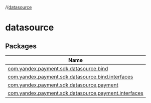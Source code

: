 //[datasource](index.md)

# datasource

## Packages

| Name |
|---|
| [com.yandex.payment.sdk.datasource.bind](datasource/com.yandex.payment.sdk.datasource.bind/index.md) |
| [com.yandex.payment.sdk.datasource.bind.interfaces](datasource/com.yandex.payment.sdk.datasource.bind.interfaces/index.md) |
| [com.yandex.payment.sdk.datasource.payment](datasource/com.yandex.payment.sdk.datasource.payment/index.md) |
| [com.yandex.payment.sdk.datasource.payment.interfaces](datasource/com.yandex.payment.sdk.datasource.payment.interfaces/index.md) |

